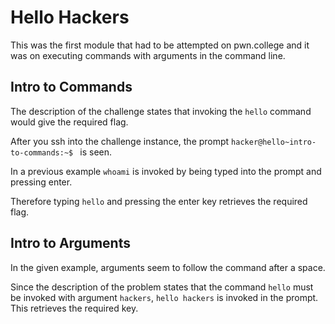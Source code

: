 # Hello Hackers

This was the first module that had to be attempted on pwn.college and it was on executing commands with arguments in the command line.

## Intro to Commands

The description of the challenge states that invoking the `hello` command would give the required flag.

After you ssh into the challenge instance, the prompt `hacker@hello~intro-to-commands:~$ ` is seen.

In a previous example `whoami` is invoked by being typed into the prompt and pressing enter.

Therefore typing `hello` and pressing the enter key retrieves the required flag.

## Intro to Arguments

In the given example, arguments seem to follow the command after a space.

Since the description of the problem states that the command `hello` must be invoked with argument `hackers`, `hello hackers` is invoked in the prompt. This retrieves the required key.